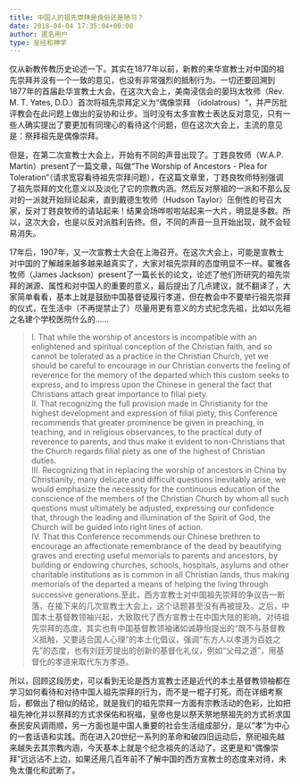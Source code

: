 ```yaml
---
title: 中国人的祖先崇拜是良俗还是陋习？
date: 2018-04-04 17:35:04+00:00
author: 匿名用户
type: 圣经和神学
---
```

仅从新教传教历史论述一下。其实在1877年以前，新教的来华宣教士对中国的祖先崇拜并没有一个一致的意见，也没有非常强烈的抵制行为。一切还要回溯到1877年的首届赴华宣教士大会。在这次大会上，美南浸信会的晏玛太牧师（Rev. M. T. Yates, D.D.）首次将祖先崇拜定义为“偶像崇拜 （idolatrous）“，并严厉批评教会在此问题上做出的妥协和让步。当时没有太多宣教士表达反对意见，只有一些人确实提出了要更加有同理心的看待这个问题，但在这次大会上，主流的意见是：祭拜祖先是偶像崇拜。

但是，在第二次宣教士大会上，开始有不同的声音出现了。丁韪良牧师（W.A.P. Martin）present了一篇文章，叫做“The Worship of Ancestors - Plea for Toleration“（请求宽容看待祖先崇拜问题），在这篇文章里，丁韪良牧师特别强调了祖先崇拜的文化意义以及淡化了它的宗教内涵。然后反对祭祖的一派和不那么反对的一派就开始辩论起来，直到戴德生牧师（Hudson Taylor）压倒性的号召大家，反对丁韪良牧师的请站起来！结果会场哗啦啦站起来一大片，明显是多数。所以，这次大会，也是以反对派胜利告终。但，不同的声音一旦开始出现，就不会轻易消失。

17年后，1907年，又一次宣教士大会在上海召开。在这次大会上，可能是宣教士对中国的了解越来越多越来越真实了，大家对祖先崇拜的态度明显不一样。翟雅各牧师（James Jackson）present了一篇长长的论文，论述了他们所研究的祖先崇拜的渊源、属性和对中国人的重要的意义，最后提出了几点建议，就不翻译了，大家简单看看，基本上就是鼓励中国基督徒履行孝道，但在教会中不要举行祖先崇拜的仪式，在生活中（不再提禁止了）尽量用更有意义的方式纪念先祖，比如以先祖之名建个学校医院什么的……


> I. That while the worship of ancestors is incompatible with an enlightened and spiritual conception of the Christian faith, and so cannot be tolerated as a practice in the Christian Church, yet we should be careful to encourage in our Christian converts the feeling of reverence for the memory of the departed which this custom seeks to express, and to impress upon the Chinese in general the fact that Christians attach great importance to filial piety.  
> II. That recognizing the full provision made in Christianity for the highest development and expression of filial piety, this Conference recommends that greater prominence be given in preaching, in teaching, and in religious observances, to the practical duty of reverence to parents, and thus make it evident to non-Christians that the Church regards filial piety as one of the highest of Christian duties.  
> III. Recognizing that in replacing the worship of ancestors in China by Christianity, many delicate and difficult questions inevitably arise, we would emphasize the necessity for the continuous education of the conscience of the members of the Christian Church by whom all such questions must ultimately be adjusted, expressing our confidence that, through the leading and illumination of the Spirit of God, the Church will be guided into right lines of action.  
> IV. That this Conference recommends our Chinese brethren to encourage an affectionate remembrance of the dead by beautifying graves and erecting useful memorials to parents and ancestors, by building or endowing churches, schools, hospitals, asylums and other charitable institutions as is common in all Christian lands, thus making memorials of the departed a means of helping the living through successive generations.至此，西方宣教士对中国祖先崇拜的争议告一断落，在接下来的几次宣教士大会上，这个话题甚至没有再被提及。之后，中国本土基督教领袖兴起，大致取代了西方宣教士在中国大陆的影响。对待祖先崇拜的态度，其实也有中国基督教领袖诸如诚静怡提出的“既不与基督教义抵触，又要适合国人心理”的本土化倡议，强调“东方人以孝道为百姓之先”的态度，也有刘廷芳提出的创新的基督化礼仪，例如“父母之道”，用基督化的孝道来取代东方孝道。

所以，回顾这段历史，可以看到无论是西方宣教士还是近代的本土基督教领袖都在学习如何看待和对待中国人祖先崇拜的行为，而不是一棍子打死。而在详细考察后，都做出了相似的结论，就是我们的祖先崇拜一方面有宗教活动的色彩，比如把祖先神化并以祭拜的方式求保佑和祝福，皇帝也是以祭天祭地祭祖先的方式祈求国泰民安风调雨顺，另一方面也是中国人重要的社会生活组成部分，是以“孝”为中心的一套话语和实践。而在进入20世纪一系列的革命和破四旧运动后，祭祀祖先越来越失去其宗教内涵，今天基本上就是个纪念祖先的活动了。这更是和“偶像崇拜”远远沾不上边，如果还用几百年前不了解中国的西方宣教士的态度来对待，未免太僵化和武断了。


